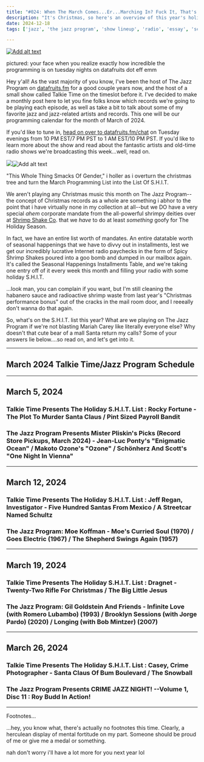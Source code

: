 ```yaml
---
title: "#024: When The March Comes...Er...Marching In? Fuck It, That's What We're Going With: The March 2024 Radio Schedule"
description: "It's Christmas, so here's an overview of this year's holiday S.H.I.T. list for Talkie Time, as well as a brief rundown of what we're going to be up to this month on The Jazz Program. Yes, that is a Die Hard reference. Yes, this is the only appropriate movie to reference this time of year. No other Christmas movies have ever been made. They don't exist. Moving on."  
date: 2024-12-18
tags: ['jazz', 'the jazz program', 'show lineup', 'radio', 'essay', 'schedule', 'blogpost']

---
```


<div class="floatright caption">
  <p><a href="https://youtu.be/L0CL__Tvp-o"><img src="/blog/0020/00.jpg" alt="Add alt text"/></a></p>
  <p>pictured: your face when you realize exactly how incredible the programming is on tuesday nights on datafruits dot eff emm</p>
</div>

Hey y'all! As the vast majority of you know, I've been the host of The Jazz Program on [datafruits.fm](https://datafruits.fm) for a good couple years now, and the host of a small show called Talkie Time on the timeslot before it. I've decided to make a monthly post here to let you fine folks know which records we're going to be playing each episode, as well as take a bit to talk about some of my favorite jazz and jazz-related artists and records. This one will be our programming calendar for the month of March of 2024.

If you'd like to tune in, [head on over to datafruits.fm/chat](https://datafruits.fm/chat) on Tuesday evenings from 10 PM EST/7 PM PST to 1 AM EST/10 PM PST. If you'd like to learn more about the show and read about the fantastic artists and old-time radio shows we're broadcasting this week...well, read on.

<div class="floatleft caption">
  <p><img tabindex=1 src="/blog/0020/01.jpg" /><span class="f"><img src="/blog/0020/01.jpg" alt="Add alt text"/></span></p>
  <p>&quot;This Whole Thing Smacks Of Gender,&quot; i holler as i overturn the christmas tree and turn the March Programming List into the List Of S.H.I.T.</a></p>
</div>

We aren't playing any Christmas music this month on The Jazz Program--the concept of Christmas records as a whole are something i abhor to the point that i have virtually none in my collection at all--but we DO have a very special *ahem* corporate mandate from the all-powerful shrimpy deities over at [Shrimp Shake Co](https://youtu.be/ckaBRAJLock). that we *have* to do at least *something* goofy for The Holiday Season.

In fact, we have an entire list worth of mandates. An entire datatable worth of seasonal happenings that we have to divvy out in installments, lest we get our incredibly lucrative Internet radio paychecks in the form of Spicy Shrimp Shakes poured into a goo bomb and dumped in our mailbox again. It's called the Seasonal Happenings Installments Table, and we're taking one entry off of it every week this month and filling your radio with some holiday S.H.I.T.

...look man, you can complain if you want, but I'm still cleaning the habanero sauce and radioactive shrimp waste from last year's "Christmas performance bonus" out of the cracks in the mail room door, and I reeeally don't wanna do that again.

So, what's on the S.H.I.T. list this year? What are we playing on The Jazz Program if we're not blasting Mariah Carey like literally everyone else? Why doesn't that cute bear of a mall Santa return my calls? Some of your answers lie below....so read on, and let's get into it.

---

## March 2024 Talkie Time/Jazz Program Schedule

---

## March 5, 2024 

### Talkie Time Presents The Holiday S.H.I.T. List : Rocky Fortune - The Plot To Murder Santa Claus / Pint Sized Payroll Bandit


### The Jazz Program Presents Mister Pliskin's Picks (Record Store Pickups, March 2024) - Jean-Luc Ponty's "Enigmatic Ocean" / Makoto Ozone's "Ozone" / Schönherz And Scott's "One Night In Vienna"

---

## March 12, 2024

### Talkie Time Presents The Holiday S.H.I.T. List : Jeff Regan, Investigator - Five Hundred Santas From Mexico / A Streetcar Named Schultz

### The Jazz Program: Moe Koffman - Moe's Curried Soul (1970) / Goes Electric (1967) / The Shepherd Swings Again (1957)

---

## March 19, 2024

### Talkie Time Presents The Holiday S.H.I.T. List : Dragnet - Twenty-Two Rifle For Christmas / The Big Little Jesus

### The Jazz Program: Gil Goldstein And Friends - Infinite Love (with Romero Lubambo) (1993) / Brooklyn Sessions (with Jorge Pardo) (2020) / Longing (with Bob Mintzer) (2007)


---

## March 26, 2024

### Talkie Time Presents The Holiday S.H.I.T. List : Casey, Crime Photographer - Santa Claus Of Bum Boulevard / The Snowball


### The Jazz Program Presents CRIME JAZZ NIGHT! --Volume 1, Disc 11 : Roy Budd In Action!

--- 
Footnotes...

...hey, you know what, there's actually no footnotes this time. Clearly, a herculean display of mental fortitude on my part. Someone should be proud of me or give me a medal or something.

nah don't worry i'll have a lot more for you next year lol
